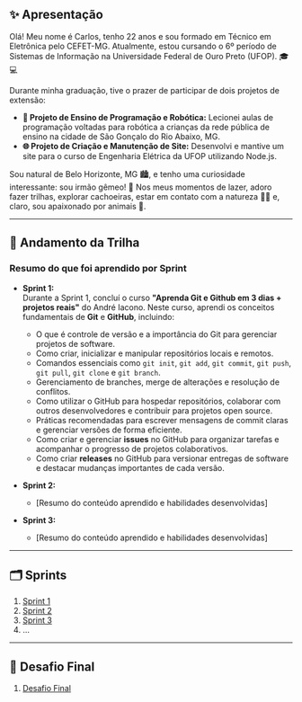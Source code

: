 ## ✨ Apresentação

Olá! Meu nome é Carlos, tenho 22 anos e sou formado em Técnico em Eletrônica pelo CEFET-MG. Atualmente, estou cursando o 6º período de Sistemas de Informação na Universidade Federal de Ouro Preto (UFOP). 🎓💻  

Durante minha graduação, tive o prazer de participar de dois projetos de extensão:  
- **🤖 Projeto de Ensino de Programação e Robótica:** Lecionei aulas de programação voltadas para robótica a crianças da rede pública de ensino na cidade de São Gonçalo do Rio Abaixo, MG.  
- **🌐 Projeto de Criação e Manutenção de Site:** Desenvolvi e mantive um site para o curso de Engenharia Elétrica da UFOP utilizando Node.js.

Sou natural de Belo Horizonte, MG 🏙️, e tenho uma curiosidade interessante: sou irmão gêmeo! 👯 Nos meus momentos de lazer, adoro fazer trilhas, explorar cachoeiras, estar em contato com a natureza 🌳🌊 e, claro, sou apaixonado por animais 🐾.  

---

## 🚀 Andamento da Trilha

### Resumo do que foi aprendido por Sprint

- **Sprint 1:**  
  Durante a Sprint 1, concluí o curso **"Aprenda Git e Github em 3 dias + projetos reais"** do André Iacono. Neste curso, aprendi os conceitos fundamentais de **Git** e **GitHub**, incluindo: 

  - O que é controle de versão e a importância do Git para gerenciar projetos de software.  
  - Como criar, inicializar e manipular repositórios locais e remotos.  
  - Comandos essenciais como `git init`, `git add`, `git commit`, `git push`, `git pull`, `git clone` e `git branch`.  
  - Gerenciamento de branches, merge de alterações e resolução de conflitos.  
  - Como utilizar o GitHub para hospedar repositórios, colaborar com outros desenvolvedores e contribuir para projetos open source.  
  - Práticas recomendadas para escrever mensagens de commit claras e gerenciar versões de forma eficiente.  
  - Como criar e gerenciar **issues** no GitHub para organizar tarefas e acompanhar o progresso de projetos colaborativos.  
  - Como criar **releases** no GitHub para versionar entregas de software e destacar mudanças importantes de cada versão.  

- **Sprint 2:**  
  - [Resumo do conteúdo aprendido e habilidades desenvolvidas]  

- **Sprint 3:**  
  - [Resumo do conteúdo aprendido e habilidades desenvolvidas]  

---

## 🗂️ Sprints

1. [Sprint 1](Sprint%201/README.md)  
2. [Sprint 2](Sprint%202/README.md)  
3. [Sprint 3](Sprint%203/README.md)  
4. ...  

---

## 🏁 Desafio Final

1. [Desafio Final](Desafio/README.md)  
